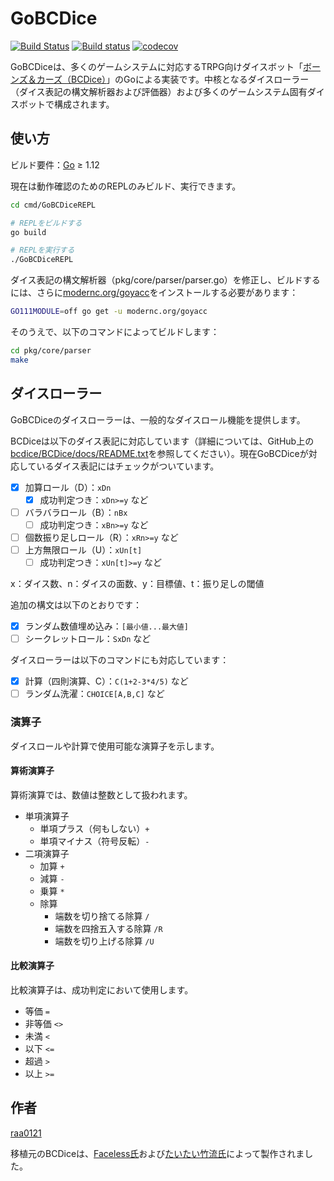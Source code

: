 # GoBCDice

[![Build Status](https://travis-ci.org/raa0121/GoBCDice.svg?branch=master)](https://travis-ci.org/raa0121/GoBCDice)
[![Build status](https://ci.appveyor.com/api/projects/status/4gl47493rao9t4b8/branch/master?svg=true)](https://ci.appveyor.com/project/raa0121/gobcdice/branch/master)
[![codecov](https://codecov.io/gh/raa0121/GoBCDice/branch/master/graph/badge.svg)](https://codecov.io/gh/raa0121/GoBCDice)

GoBCDiceは、多くのゲームシステムに対応するTRPG向けダイスボット「[ボーンズ＆カーズ（BCDice）](https://github.com/bcdice/BCDice)」のGoによる実装です。中核となるダイスローラー（ダイス表記の構文解析器および評価器）および多くのゲームシステム固有ダイスボットで構成されます。

## 使い方

ビルド要件：[Go](https://golang.org/dl/) &ge; 1.12

現在は動作確認のためのREPLのみビルド、実行できます。

```bash
cd cmd/GoBCDiceREPL

# REPLをビルドする
go build

# REPLを実行する
./GoBCDiceREPL
```

ダイス表記の構文解析器（pkg/core/parser/parser.go）を修正し、ビルドするには、さらに[modernc.org/goyacc](https://godoc.org/modernc.org/goyacc)をインストールする必要があります：

```bash
GO111MODULE=off go get -u modernc.org/goyacc
```

そのうえで、以下のコマンドによってビルドします：

```bash
cd pkg/core/parser
make
```

## ダイスローラー

GoBCDiceのダイスローラーは、一般的なダイスロール機能を提供します。

BCDiceは以下のダイス表記に対応しています（詳細については、GitHub上の[bcdice/BCDice/docs/README.txt](https://github.com/bcdice/BCDice/tree/master/docs)を参照してください）。現在GoBCDiceが対応しているダイス表記にはチェックがついています。

* [x] 加算ロール（D）：`xDn`
    * [x] 成功判定つき：`xDn>=y` など
* [ ] バラバラロール（B）：`nBx`
    * [ ] 成功判定つき：`xBn>=y` など
* [ ] 個数振り足しロール（R）：`xRn>=y` など
* [ ] 上方無限ロール（U）：`xUn[t]`
    * [ ] 成功判定つき：`xUn[t]>=y` など

x：ダイス数、n：ダイスの面数、y：目標値、t：振り足しの閾値

追加の構文は以下のとおりです：

* [x] ランダム数値埋め込み：`[最小値...最大値]`
* [ ] シークレットロール：`SxDn` など

ダイスローラーは以下のコマンドにも対応しています：

* [x] 計算（四則演算、C）：`C(1+2-3*4/5)` など
* [ ] ランダム洗濯：`CHOICE[A,B,C]` など

### 演算子

ダイスロールや計算で使用可能な演算子を示します。

#### 算術演算子

算術演算では、数値は整数として扱われます。

* 単項演算子
    * 単項プラス（何もしない）`+`
    * 単項マイナス（符号反転）`-`
* 二項演算子
    * 加算 `+`
    * 減算 `-`
    * 乗算 `*`
    * 除算
        * 端数を切り捨てる除算 `/`
        * 端数を四捨五入する除算 `/R`
        * 端数を切り上げる除算 `/U`

#### 比較演算子

比較演算子は、成功判定において使用します。

* 等価 `=`
* 非等価 `<>`
* 未満 `<`
* 以下 `<=`
* 超過 `>`
* 以上 `>=`

## 作者

[raa0121](https://twitter.com/raa0121)

移植元のBCDiceは、[Faceless氏](https://twitter.com/Faceless192x)および[たいたい竹流氏](https://twitter.com/torgtaitai)によって製作されました。
